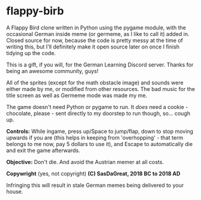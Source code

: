 # flappy-birb
A Flappy Bird clone written in Python using the pygame module, with the occasional German inside meme (or germeme, as I like to call it) added in. Closed source for now, because the code is pretty messy at the time of writing this, but I'll definitely make it open source later on once I finish tidying up the code.

This is a gift, if you will, for the German Learning Discord server. Thanks for being an awesome community, guys!

All of the sprites (except for the math obstacle image) and sounds were either made by me, or modified from other resources. The bad music for the title screen as well as Germeme mode was made my me.

The game doesn't need Python or pygame to run. It *does* need a cookie - chocolate, please - sent directly to my doorstep to run though, so... cough up.


__Controls:__
While ingame, press up/Space to jump/flap, down to stop moving upwards if you are (this helps in keeping from 'overhopping' - that term belongs to me now, pay 5 dollars to use it), and Escape to automatically die and exit the game afterwards.

__Objective:__
Don't die. And avoid the Austrian memer at all costs.


__Copywright__ (yes, not copyright) __(C) SasDaGreat, 2018 BC to 2018 AD__

Infringing this will result in stale German memes being delivered to your house.
